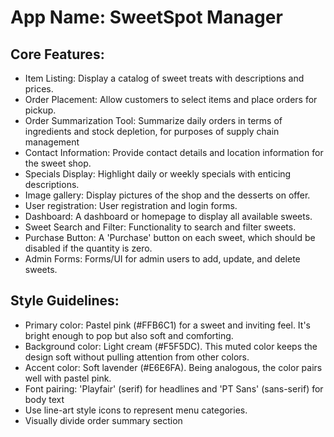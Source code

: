 # **App Name**: SweetSpot Manager

## Core Features:

- Item Listing: Display a catalog of sweet treats with descriptions and prices.
- Order Placement: Allow customers to select items and place orders for pickup.
- Order Summarization Tool: Summarize daily orders in terms of ingredients and stock depletion, for purposes of supply chain management
- Contact Information: Provide contact details and location information for the sweet shop.
- Specials Display: Highlight daily or weekly specials with enticing descriptions.
- Image gallery: Display pictures of the shop and the desserts on offer.
- User registration: User registration and login forms.
- Dashboard: A dashboard or homepage to display all available sweets.
- Sweet Search and Filter: Functionality to search and filter sweets.
- Purchase Button: A 'Purchase' button on each sweet, which should be disabled if the quantity is zero.
- Admin Forms: Forms/UI for admin users to add, update, and delete sweets.

## Style Guidelines:

- Primary color: Pastel pink (#FFB6C1) for a sweet and inviting feel. It's bright enough to pop but also soft and comforting.
- Background color: Light cream (#F5F5DC). This muted color keeps the design soft without pulling attention from other colors.
- Accent color: Soft lavender (#E6E6FA). Being analogous, the color pairs well with pastel pink.
- Font pairing: 'Playfair' (serif) for headlines and 'PT Sans' (sans-serif) for body text
- Use line-art style icons to represent menu categories.
- Visually divide order summary section